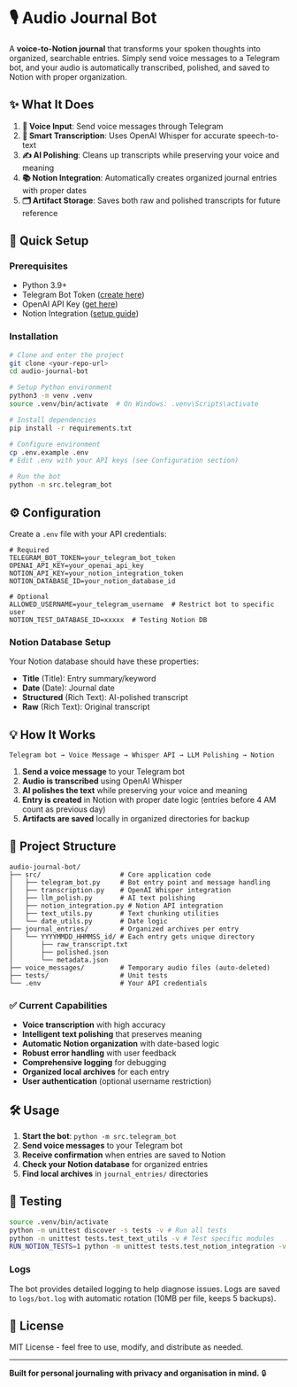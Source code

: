 # 🎙️ Audio Journal Bot

A **voice-to-Notion journal** that transforms your spoken thoughts into organized, searchable entries. Simply send voice messages to a Telegram bot, and your audio is automatically transcribed, polished, and saved to Notion with proper organization.

## ✨ What It Does

1. **📱 Voice Input**: Send voice messages through Telegram
2. **🎯 Smart Transcription**: Uses OpenAI Whisper for accurate speech-to-text
3. **✍️ AI Polishing**: Cleans up transcripts while preserving your voice and meaning
4. **📚 Notion Integration**: Automatically creates organized journal entries with proper dates
5. **🗂️ Artifact Storage**: Saves both raw and polished transcripts for future reference

## 🚀 Quick Setup

### Prerequisites
- Python 3.9+
- Telegram Bot Token ([create here](https://t.me/BotFather))
- OpenAI API Key ([get here](https://platform.openai.com/api-keys))
- Notion Integration ([setup guide](https://developers.notion.com/docs/create-a-notion-integration))

### Installation

```bash
# Clone and enter the project
git clone <your-repo-url>
cd audio-journal-bot

# Setup Python environment
python3 -m venv .venv
source .venv/bin/activate  # On Windows: .venv\Scripts\activate

# Install dependencies
pip install -r requirements.txt

# Configure environment
cp .env.example .env
# Edit .env with your API keys (see Configuration section)

# Run the bot
python -m src.telegram_bot
```

## ⚙️ Configuration

Create a `.env` file with your API credentials:

```env
# Required
TELEGRAM_BOT_TOKEN=your_telegram_bot_token
OPENAI_API_KEY=your_openai_api_key
NOTION_API_KEY=your_notion_integration_token
NOTION_DATABASE_ID=your_notion_database_id

# Optional
ALLOWED_USERNAME=your_telegram_username  # Restrict bot to specific user
NOTION_TEST_DATABASE_ID=xxxxx  # Testing Notion DB
```

### Notion Database Setup

Your Notion database should have these properties:
- **Title** (Title): Entry summary/keyword
- **Date** (Date): Journal date
- **Structured** (Rich Text): AI-polished transcript
- **Raw** (Rich Text): Original transcript

## 💡 How It Works

```
Telegram bot → Voice Message → Whisper API → LLM Polishing → Notion
```

1. **Send a voice message** to your Telegram bot
2. **Audio is transcribed** using OpenAI Whisper
3. **AI polishes the text** while preserving your voice and meaning
4. **Entry is created** in Notion with proper date logic (entries before 4 AM count as previous day)
5. **Artifacts are saved** locally in organized directories for backup

## 📁 Project Structure

```
audio-journal-bot/
├── src/                    # Core application code
│   ├── telegram_bot.py     # Bot entry point and message handling
│   ├── transcription.py    # OpenAI Whisper integration
│   ├── llm_polish.py       # AI text polishing
│   ├── notion_integration.py # Notion API integration
│   ├── text_utils.py       # Text chunking utilities
│   └── date_utils.py       # Date logic
├── journal_entries/        # Organized archives per entry
│   └── YYYYMMDD_HHMMSS_id/ # Each entry gets unique directory
│       ├── raw_transcript.txt
│       ├── polished.json
│       └── metadata.json
├── voice_messages/         # Temporary audio files (auto-deleted)
├── tests/                  # Unit tests
└── .env                    # Your API credentials
```

### ✅ **Current Capabilities**
- **Voice transcription** with high accuracy
- **Intelligent text polishing** that preserves meaning
- **Automatic Notion organization** with date-based logic
- **Robust error handling** with user feedback
- **Comprehensive logging** for debugging
- **Organized local archives** for each entry
- **User authentication** (optional username restriction)


## 🛠️ Usage

1. **Start the bot**: `python -m src.telegram_bot`
2. **Send voice messages** to your Telegram bot
3. **Receive confirmation** when entries are saved to Notion
4. **Check your Notion database** for organized entries
5. **Find local archives** in `journal_entries/` directories

## 🧪 Testing
```bash
source .venv/bin/activate
python -m unittest discover -s tests -v # Run all tests
python -m unittest tests.test_text_utils -v # Test specific modules
RUN_NOTION_TESTS=1 python -m unittest tests.test_notion_integration -v # Test Notion integration (requires API setup)
```

### Logs
The bot provides detailed logging to help diagnose issues. Logs are saved to `logs/bot.log` with automatic rotation (10MB per file, keeps 5 backups).

## 📜 License

MIT License - feel free to use, modify, and distribute as needed.

---

**Built for personal journaling with privacy and organisation in mind.** 🔒 
